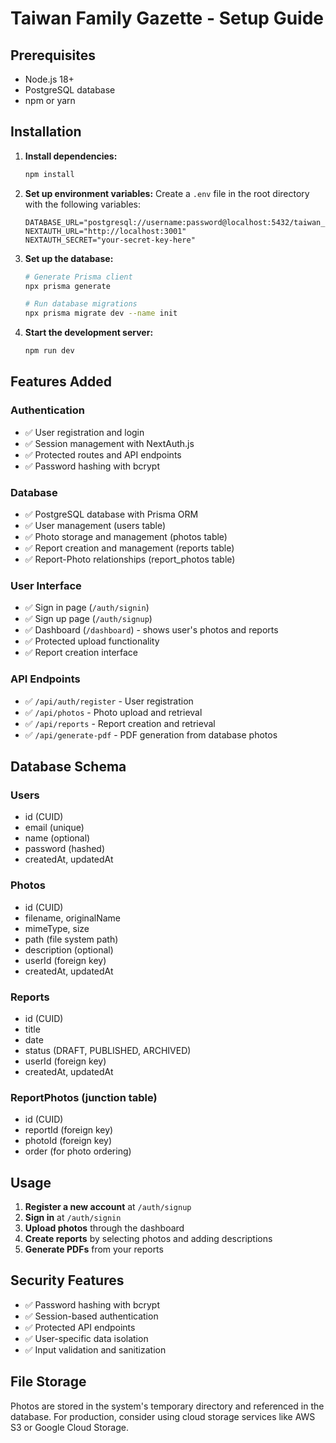 # Taiwan Family Gazette - Setup Guide

## Prerequisites

- Node.js 18+ 
- PostgreSQL database
- npm or yarn

## Installation

1. **Install dependencies:**
   ```bash
   npm install
   ```

2. **Set up environment variables:**
   Create a `.env` file in the root directory with the following variables:
   ```
   DATABASE_URL="postgresql://username:password@localhost:5432/taiwan_family_gazette"
   NEXTAUTH_URL="http://localhost:3001"
   NEXTAUTH_SECRET="your-secret-key-here"
   ```

3. **Set up the database:**
   ```bash
   # Generate Prisma client
   npx prisma generate
   
   # Run database migrations
   npx prisma migrate dev --name init
   ```

4. **Start the development server:**
   ```bash
   npm run dev
   ```

## Features Added

### Authentication
- ✅ User registration and login
- ✅ Session management with NextAuth.js
- ✅ Protected routes and API endpoints
- ✅ Password hashing with bcrypt

### Database
- ✅ PostgreSQL database with Prisma ORM
- ✅ User management (users table)
- ✅ Photo storage and management (photos table)
- ✅ Report creation and management (reports table)
- ✅ Report-Photo relationships (report_photos table)

### User Interface
- ✅ Sign in page (`/auth/signin`)
- ✅ Sign up page (`/auth/signup`)
- ✅ Dashboard (`/dashboard`) - shows user's photos and reports
- ✅ Protected upload functionality
- ✅ Report creation interface

### API Endpoints
- ✅ `/api/auth/register` - User registration
- ✅ `/api/photos` - Photo upload and retrieval
- ✅ `/api/reports` - Report creation and retrieval
- ✅ `/api/generate-pdf` - PDF generation from database photos

## Database Schema

### Users
- id (CUID)
- email (unique)
- name (optional)
- password (hashed)
- createdAt, updatedAt

### Photos
- id (CUID)
- filename, originalName
- mimeType, size
- path (file system path)
- description (optional)
- userId (foreign key)
- createdAt, updatedAt

### Reports
- id (CUID)
- title
- date
- status (DRAFT, PUBLISHED, ARCHIVED)
- userId (foreign key)
- createdAt, updatedAt

### ReportPhotos (junction table)
- id (CUID)
- reportId (foreign key)
- photoId (foreign key)
- order (for photo ordering)

## Usage

1. **Register a new account** at `/auth/signup`
2. **Sign in** at `/auth/signin`
3. **Upload photos** through the dashboard
4. **Create reports** by selecting photos and adding descriptions
5. **Generate PDFs** from your reports

## Security Features

- ✅ Password hashing with bcrypt
- ✅ Session-based authentication
- ✅ Protected API endpoints
- ✅ User-specific data isolation
- ✅ Input validation and sanitization

## File Storage

Photos are stored in the system's temporary directory and referenced in the database. For production, consider using cloud storage services like AWS S3 or Google Cloud Storage. 